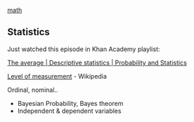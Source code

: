[math](index.md)

## Statistics

Just watched this episode in Khan Academy playlist:

[The average | Descriptive statistics | Probability and Statistics](https://www.youtube.com/watch?v=uhxtUt_-GyM&list=PL1328115D3D8A2566)

[Level of measurement](https://en.wikipedia.org/wiki/Level_of_measurement) - Wikipedia

Ordinal, nominal..

- Bayesian Probability, Bayes theorem
- Independent & dependent variables
